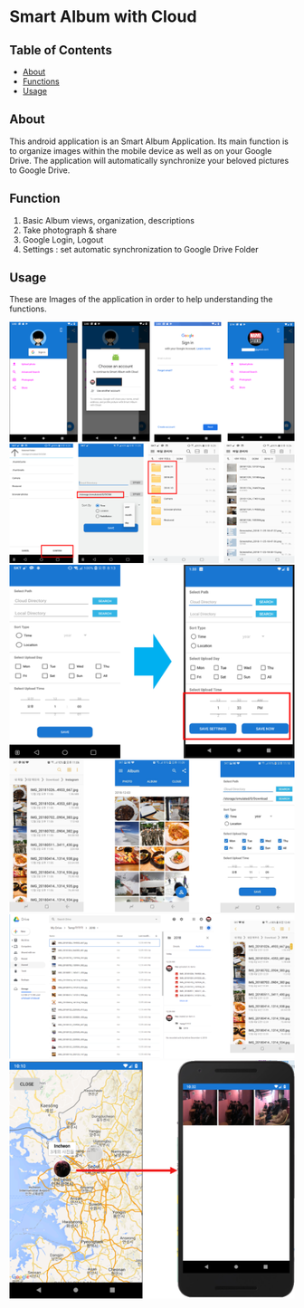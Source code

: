 # Smart Album with Cloud


## Table of Contents
- [About](#about)
- [Functions](#functions)
- [Usage](#usage)

## About<a name="about"></a>

This android application is an Smart Album Application.
Its main function is to organize images within the mobile device as well as on your Google Drive.
The application will automatically synchronize your beloved pictures to Google Drive.

## Function<a name="functions"></a>

1. Basic Album views, organization, descriptions
2. Take photograph & share
3. Google Login, Logout
4. Settings : set automatic synchronization to Google Drive Folder


## Usage<a name="usage"></a>
These are Images of the application in order to help understanding the functions.</br>

![CSID-DGU](https://github.com/CSID-DGU/2018-2-OSSP-SmartAlbumWithCloud/blob/master/screenshot/A.png?raw=true)<br/>
![CSID-DGU](https://github.com/CSID-DGU/2018-2-OSSP-SmartAlbumWithCloud/blob/master/screenshot/B.png?raw=true)<br/>
![CSID-DGU](https://github.com/CSID-DGU/2018-2-OSSP-SmartAlbumWithCloud/blob/master/screenshot/C.png?raw=true)<br/>
![CSID-DGU](https://github.com/CSID-DGU/2018-2-OSSP-SmartAlbumWithCloud/blob/master/screenshot/D.png?raw=true)<br/>
![CSID-DGU](https://github.com/CSID-DGU/2018-2-OSSP-SmartAlbumWithCloud/blob/master/screenshot/E.png?raw=true)<br/>
![CSID-DGU](https://github.com/CSID-DGU/2018-2-OSSP-SmartAlbumWithCloud/blob/master/screenshot/F.png?raw=true)<br/>
